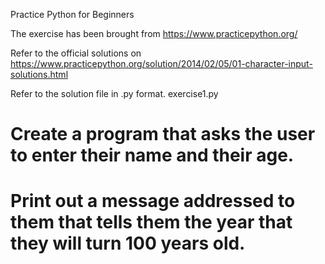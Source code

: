   Practice Python for Beginners 

The exercise has been brought from https://www.practicepython.org/ 

Refer to the official  solutions on
https://www.practicepython.org/solution/2014/02/05/01-character-input-solutions.html 


Refer to the solution file in .py format. exercise1.py 


# Create a program that asks the user to enter their name and their age.
# Print out a message addressed to them that tells them the year that they will turn 100 years old. 
